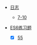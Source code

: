 - [日志](docs/25027-李力)
    - [7-10](docs/25027-李力/07-10)

- [ES6练习题](docs/25027-李力)
    - [x] [55](tests/25027-李力/55.js)